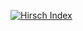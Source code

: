 [![Hirsch Index](https://hirsch-ui.vercel.app/github/azamat7)](https://hirsch-ui.vercel.app/github/azamat7)
